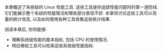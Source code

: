 本章概述了系统级的 Linux 性能工具. 这些工具是你追踪性能问题时的第一道防线. 它们能展示整个系统的性能情况和哪些部分表现不好. 本章将讨论这些工具可以测量的统计信息, 以及如何使用各种工具收集这些统计结果.

阅读本章后, 你将能够:

* 理解系统级性能的基本指标, 包括 CPU 的使用情况.
* 明白哪些工具可以检索这些系统级性能指标.